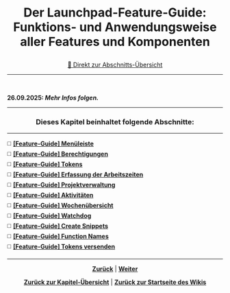 # <p align="center">Der Launchpad-Feature-Guide: Funktions- und Anwendungsweise aller Features und Komponenten</p>
<p align="center"><a href="#dieses-kapitel-beinhaltet-folgende-abschnitte">🚀 Direkt zur Abschnitts-Übersicht</a></p>

---
<br>

<!-- falls in 01-ueberblick nicht geschehen, dann ggf. hier Features/Komponenten samt Zielgruppe und Zweck auflisten und dann jeweils das zugehörige Feature-Guide-README (01-menu bis 11-t_bar_senden), welches die Funktionsweise/Anwendung erläutert, verlinken
-  ansonsten nur, aber in jedem Fall hier Einleitung + Kapitelübersicht-->

**26.09.2025: _Mehr Infos folgen._**

---

### <p align="center">Dieses Kapitel beinhaltet folgende Abschnitte:</p>

---

◻️ [**[Feature-Guide] Menüleiste**](/docs/04-tools/05-launchpad/02-features/01-menu/README.md) </br>
◻️ [**[Feature-Guide] Berechtigungen**](/docs/04-tools/05-launchpad/02-features/02-berechtigungen/README.md) </br>
◻️ [**[Feature-Guide] Tokens**](/docs/04-tools/05-launchpad/02-features/03-tokens/README.md) </br>
◻️ [**[Feature-Guide] Erfassung der Arbeitszeiten**](/docs/04-tools/05-launchpad/02-features/04-zeiterfassung/README.md) </br>
◻️ [**[Feature-Guide] Projektverwaltung**](/docs/04-tools/05-launchpad/02-features/05-projektverwaltung/README.md) </br>
◻️ [**[Feature-Guide] Aktivitäten**](/docs/04-tools/05-launchpad/02-features/06-aktivitaeten/README.md) </br>
◻️ [**[Feature-Guide] Wochenübersicht**](/docs/04-tools/05-launchpad/02-features/07-wochenuebersicht/README.md) </br>
◻️ [**[Feature-Guide] Watchdog**](/docs/04-tools/05-launchpad/02-features/08-watchdog/README.md) </br>
◻️ [**[Feature-Guide] Create Snippets**](/docs/04-tools/05-launchpad/02-features/09-create_snippets/README.md) </br>
◻️ [**[Feature-Guide] Function Names**](/docs/04-tools/05-launchpad/02-features/10-function_names/README.md) </br>
◻️ [**[Feature-Guide] Tokens versenden**](/docs/04-tools/05-launchpad/02-features/11-t_bar_senden/README.md) </br>

---

<p align="center">
<a href="/docs/04-tools/06-launchpad/01-ueberblick/02-mac/README.md"><strong>Zurück</strong></a> | 
<a href="/docs/04-tools/06-launchpad/02-features/01-menu/README.md"><strong>Weiter</strong></a>
</p>

<p align="center">
<a href="/docs/04-tools/05-launchpad/README.md/#dieses-thema-beinhaltet-folgende-kapitel"><strong>Zurück zur Kapitel-Übersicht</strong></a> | <a href="/docs/00-willkommen/README.md"><strong>Zurück zur Startseite des Wikis</strong></a>
</p>
